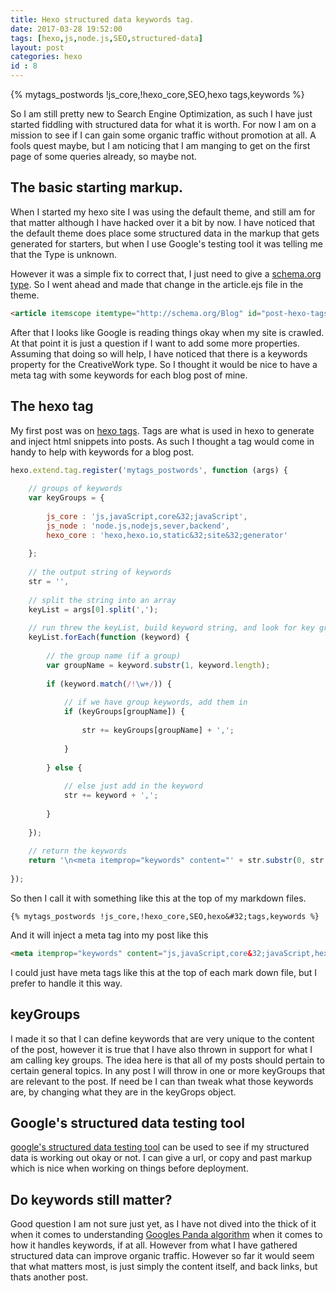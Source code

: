 ```yaml
---
title: Hexo structured data keywords tag.
date: 2017-03-28 19:52:00
tags: [hexo,js,node.js,SEO,structured-data]
layout: post
categories: hexo
id : 8
---
```


{% mytags_postwords !js_core,!hexo_core,SEO,hexo&#32;tags,keywords %}

So I am still pretty new to Search Engine Optimization, as such I have just started fiddling with structured data for what it is worth. For now I am on a mission to see if I can gain some organic traffic without promotion at all. A fools quest maybe, but I am noticing that I am manging to get on the first page of some queries already, so maybe not.

<!-- more -->

## The basic starting markup.

When I started my hexo site I was using the default theme, and still am for that matter although I have hacked over it a bit by now. I have noticed that the default theme does place some structured data in the markup that gets generated for starters, but when I use Google's testing tool it was telling me that the Type is unknown.

However it was a simple fix to correct that, I just need to give a [schema.org type](http://schema.org/docs/full.html). So I went ahead and made that change in the article.ejs file in the theme.

```html
<article itemscope itemtype="http://schema.org/Blog" id="post-hexo-tags-structureddata-keywords" class="article article-type-post" itemprop="blogPost">
```

After that I looks like Google is reading things okay when my site is crawled. At that point it is just a question if I want to add some more properties. Assuming that doing so will help, I have noticed that there is a keywords property for the CreativeWork type. So I thought it would be nice to have a meta tag with some keywords for each blog post of mine.

## The hexo tag

My first post was on [hexo tags](https://dustinpfister.github.io/2017/02/04/hexo-tags/). Tags are what is used in hexo to generate and inject html snippets into posts. As such I thought a tag would come in handy to help with keywords for a blog post.

```js
hexo.extend.tag.register('mytags_postwords', function (args) {
 
    // groups of keywords
    var keyGroups = {
 
        js_core : 'js,javaScript,core&32;javaScript',
        js_node : 'node.js,nodejs,sever,backend',
        hexo_core : 'hexo,hexo.io,static&32;site&32;generator'
 
    };
 
    // the output string of keywords
    str = '',
 
    // split the string into an array
    keyList = args[0].split(',');
 
    // run threw the keyList, build keyword string, and look for key groups
    keyList.forEach(function (keyword) {
 
        // the group name (if a group)
        var groupName = keyword.substr(1, keyword.length);
 
        if (keyword.match(/!\w+/)) {
 
            // if we have group keywords, add them in
            if (keyGroups[groupName]) {
 
                str += keyGroups[groupName] + ',';
 
            }
 
        } else {
 
            // else just add in the keyword
            str += keyword + ',';
 
        }
 
    });
 
    // return the keywords
    return '\n<meta itemprop="keywords" content="' + str.substr(0, str.length - 1) + '">\n';
 
});
```

So then I call it with something like this at the top of my markdown files.

```
{% mytags_postwords !js_core,!hexo_core,SEO,hexo&#32;tags,keywords %}
```

And it will inject a meta tag into my post like this

```html
<meta itemprop="keywords" content="js,javaScript,core&32;javaScript,hexo,hexo.io,static&32;site&32;generator,SEO,hexo&#32;tags,keywords">
```

I could just have meta tags like this at the top of each mark down file, but I prefer to handle it this way.

## keyGroups

I made it so that I can define keywords that are very unique to the content of the post, however it is true that I have also thrown in support for what I am calling key groups. The idea here is that all of my posts should pertain to certain general topics. In any post I will throw in one or more keyGroups that are relevant to the post. If need be I can than tweak what those keywords are, by changing what they are in the keyGrops object.

## Google's structured data testing tool

[google's structured data testing tool](https://search.google.com/structured-data/testing-tool/u/0/) can be used to see if my structured data is working out okay or not. I can give a url, or copy and past markup which is nice when working on things before deployment.

## Do keywords still matter?

Good question I am not sure just yet, as I have not dived into the thick of it when it comes to understanding [Googles Panda algorithm](https://en.wikipedia.org/wiki/Google_Panda) when it comes to how it handles keywords, if at all. However from what I have gathered structured data can improve organic traffic. However so far it would seem that what matters most, is just simply the content itself, and back links, but thats another post.

